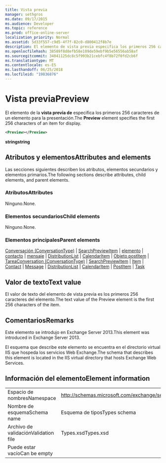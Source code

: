 ```yaml
---
title: Vista previa
manager: sethgros
ms.date: 09/17/2015
ms.audience: Developer
ms.topic: reference
ms.prod: office-online-server
localization_priority: Normal
ms.assetid: 5d33f557-c9d5-4f7f-82c0-d800412f8b7e
description: El elemento de vista previa especifica los primeros 256 caracteres de un elemento para la presentación.
ms.openlocfilehash: 38589f8d8efb58e109de59ebf9b5e56556ab58af
ms.sourcegitcommit: 34041125dc8c5f993b21cebfc4f8b72f0fd2cb6f
ms.translationtype: MT
ms.contentlocale: es-ES
ms.lasthandoff: 06/25/2018
ms.locfileid: "19836876"
---
```

# <a name="preview"></a><span data-ttu-id="d54db-103">Vista previa</span><span class="sxs-lookup"><span data-stu-id="d54db-103">Preview</span></span>

<span data-ttu-id="d54db-104">El elemento de la **vista previa de** especifica los primeros 256 caracteres de un elemento para la presentación.</span><span class="sxs-lookup"><span data-stu-id="d54db-104">The **Preview** element specifies the first 256 characters of an item for display.</span></span> 
  
```XML
<Preview></Preview>
```

 <span data-ttu-id="d54db-105">**string**</span><span class="sxs-lookup"><span data-stu-id="d54db-105">**string**</span></span>
## <a name="attributes-and-elements"></a><span data-ttu-id="d54db-106">Atributos y elementos</span><span class="sxs-lookup"><span data-stu-id="d54db-106">Attributes and elements</span></span>

<span data-ttu-id="d54db-107">Las secciones siguientes describen los atributos, elementos secundarios y elementos primarios.</span><span class="sxs-lookup"><span data-stu-id="d54db-107">The following sections describe attributes, child elements, and parent elements.</span></span>
  
### <a name="attributes"></a><span data-ttu-id="d54db-108">Atributos</span><span class="sxs-lookup"><span data-stu-id="d54db-108">Attributes</span></span>

<span data-ttu-id="d54db-109">Ninguno.</span><span class="sxs-lookup"><span data-stu-id="d54db-109">None.</span></span>
  
### <a name="child-elements"></a><span data-ttu-id="d54db-110">Elementos secundarios</span><span class="sxs-lookup"><span data-stu-id="d54db-110">Child elements</span></span>

<span data-ttu-id="d54db-111">Ninguno.</span><span class="sxs-lookup"><span data-stu-id="d54db-111">None.</span></span>
  
### <a name="parent-elements"></a><span data-ttu-id="d54db-112">Elementos principales</span><span class="sxs-lookup"><span data-stu-id="d54db-112">Parent elements</span></span>

<span data-ttu-id="d54db-113">[Conversación (ConversationType)](conversation-conversationtype.md) | [SearchPreviewItem](searchpreviewitem.md) | [elemento](item.md) | [contacto](contact.md) | [mensaje](message-ex15websvcsotherref.md) | [DistributionList](distributionlist.md) | [CalendarItem](calendaritem.md)  |  [Objeto postItem](postitem.md)  |  [Tarea](task.md)</span><span class="sxs-lookup"><span data-stu-id="d54db-113">[Conversation (ConversationType)](conversation-conversationtype.md) | [SearchPreviewItem](searchpreviewitem.md) | [Item](item.md) | [Contact](contact.md) | [Message](message-ex15websvcsotherref.md) | [DistributionList](distributionlist.md) | [CalendarItem](calendaritem.md) | [PostItem](postitem.md) | [Task](task.md)</span></span>
  
## <a name="text-value"></a><span data-ttu-id="d54db-114">Valor de texto</span><span class="sxs-lookup"><span data-stu-id="d54db-114">Text value</span></span>

<span data-ttu-id="d54db-115">El valor de texto del elemento de vista previa es los primeros 256 caracteres del elemento.</span><span class="sxs-lookup"><span data-stu-id="d54db-115">The text value of the Preview element is the first 256 characters of the item.</span></span>
  
## <a name="remarks"></a><span data-ttu-id="d54db-116">Comentarios</span><span class="sxs-lookup"><span data-stu-id="d54db-116">Remarks</span></span>

<span data-ttu-id="d54db-117">Este elemento se introdujo en Exchange Server 2013.</span><span class="sxs-lookup"><span data-stu-id="d54db-117">This element was introduced in Exchange Server 2013.</span></span>
  
<span data-ttu-id="d54db-118">El esquema que describe este elemento se encuentra en el directorio virtual IIS que hospeda los servicios Web Exchange.</span><span class="sxs-lookup"><span data-stu-id="d54db-118">The schema that describes this element is located in the IIS virtual directory that hosts Exchange Web Services.</span></span>
  
## <a name="element-information"></a><span data-ttu-id="d54db-119">Información del elemento</span><span class="sxs-lookup"><span data-stu-id="d54db-119">Element information</span></span>

|||
|:-----|:-----|
|<span data-ttu-id="d54db-120">Espacio de nombres</span><span class="sxs-lookup"><span data-stu-id="d54db-120">Namespace</span></span>  <br/> |http://schemas.microsoft.com/exchange/services/2006/types  <br/> |
|<span data-ttu-id="d54db-121">Nombre de esquema</span><span class="sxs-lookup"><span data-stu-id="d54db-121">Schema name</span></span>  <br/> |<span data-ttu-id="d54db-122">Esquema de tipos</span><span class="sxs-lookup"><span data-stu-id="d54db-122">Types schema</span></span>  <br/> |
|<span data-ttu-id="d54db-123">Archivo de validación</span><span class="sxs-lookup"><span data-stu-id="d54db-123">Validation file</span></span>  <br/> |<span data-ttu-id="d54db-124">Types.xsd</span><span class="sxs-lookup"><span data-stu-id="d54db-124">Types.xsd</span></span>  <br/> |
|<span data-ttu-id="d54db-125">Puede estar vacío</span><span class="sxs-lookup"><span data-stu-id="d54db-125">Can be empty</span></span>  <br/> ||
   

